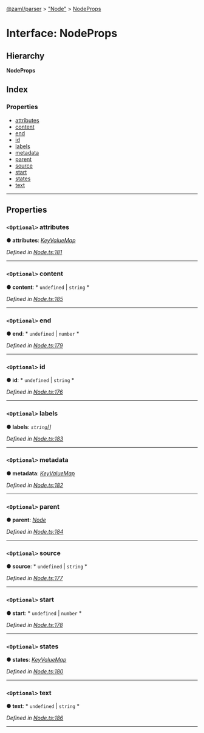 [@zaml/parser](../README.md) > ["Node"](../modules/_node_.md) > [NodeProps](../interfaces/_node_.nodeprops.md)

# Interface: NodeProps

## Hierarchy

**NodeProps**

## Index

### Properties

* [attributes](_node_.nodeprops.md#attributes)
* [content](_node_.nodeprops.md#content)
* [end](_node_.nodeprops.md#end)
* [id](_node_.nodeprops.md#id)
* [labels](_node_.nodeprops.md#labels)
* [metadata](_node_.nodeprops.md#metadata)
* [parent](_node_.nodeprops.md#parent)
* [source](_node_.nodeprops.md#source)
* [start](_node_.nodeprops.md#start)
* [states](_node_.nodeprops.md#states)
* [text](_node_.nodeprops.md#text)

---

## Properties

<a id="attributes"></a>

### `<Optional>` attributes

**● attributes**: *[KeyValueMap](../modules/_node_.md#keyvaluemap)*

*Defined in [Node.ts:181](https://github.com/nexushubs/zaml-lang/blob/18f20d4/packages/zaml-parser/src/Node.ts#L181)*

___
<a id="content"></a>

### `<Optional>` content

**● content**: * `undefined` &#124; `string`
*

*Defined in [Node.ts:185](https://github.com/nexushubs/zaml-lang/blob/18f20d4/packages/zaml-parser/src/Node.ts#L185)*

___
<a id="end"></a>

### `<Optional>` end

**● end**: * `undefined` &#124; `number`
*

*Defined in [Node.ts:179](https://github.com/nexushubs/zaml-lang/blob/18f20d4/packages/zaml-parser/src/Node.ts#L179)*

___
<a id="id"></a>

### `<Optional>` id

**● id**: * `undefined` &#124; `string`
*

*Defined in [Node.ts:176](https://github.com/nexushubs/zaml-lang/blob/18f20d4/packages/zaml-parser/src/Node.ts#L176)*

___
<a id="labels"></a>

### `<Optional>` labels

**● labels**: *`string`[]*

*Defined in [Node.ts:183](https://github.com/nexushubs/zaml-lang/blob/18f20d4/packages/zaml-parser/src/Node.ts#L183)*

___
<a id="metadata"></a>

### `<Optional>` metadata

**● metadata**: *[KeyValueMap](../modules/_node_.md#keyvaluemap)*

*Defined in [Node.ts:182](https://github.com/nexushubs/zaml-lang/blob/18f20d4/packages/zaml-parser/src/Node.ts#L182)*

___
<a id="parent"></a>

### `<Optional>` parent

**● parent**: *[Node](../classes/_node_.node.md)*

*Defined in [Node.ts:184](https://github.com/nexushubs/zaml-lang/blob/18f20d4/packages/zaml-parser/src/Node.ts#L184)*

___
<a id="source"></a>

### `<Optional>` source

**● source**: * `undefined` &#124; `string`
*

*Defined in [Node.ts:177](https://github.com/nexushubs/zaml-lang/blob/18f20d4/packages/zaml-parser/src/Node.ts#L177)*

___
<a id="start"></a>

### `<Optional>` start

**● start**: * `undefined` &#124; `number`
*

*Defined in [Node.ts:178](https://github.com/nexushubs/zaml-lang/blob/18f20d4/packages/zaml-parser/src/Node.ts#L178)*

___
<a id="states"></a>

### `<Optional>` states

**● states**: *[KeyValueMap](../modules/_node_.md#keyvaluemap)*

*Defined in [Node.ts:180](https://github.com/nexushubs/zaml-lang/blob/18f20d4/packages/zaml-parser/src/Node.ts#L180)*

___
<a id="text"></a>

### `<Optional>` text

**● text**: * `undefined` &#124; `string`
*

*Defined in [Node.ts:186](https://github.com/nexushubs/zaml-lang/blob/18f20d4/packages/zaml-parser/src/Node.ts#L186)*

___


